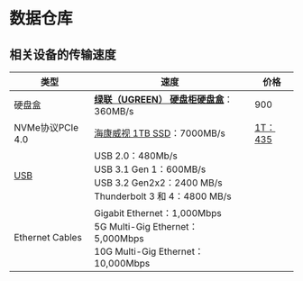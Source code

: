 # 数据仓库

## 相关设备的传输速度

| 类型                                                         | 速度                                                         | 价格                                                        |
| ------------------------------------------------------------ | ------------------------------------------------------------ | ----------------------------------------------------------- |
| 硬盘盒                                                       | [**绿联（UGREEN） 硬盘柜硬盘盒**](https://item.jd.com/100025018568.html)：360MB/s | 900                                                         |
| NVMe协议PCIe 4.0                                             | [海康威视 1TB SSD](https://item.jd.com/100054308962.html)：7000MB/s | [1T：435](https://item.jd.com/100054308962.html#crumb-wrap) |
| [USB](https://www.crucial.cn/support/articles-faq-ssd/not-getting-usb-transfer-rates-expected) | USB 2.0：480Mb/s<br />USB 3.1 Gen 1：600MB/s<br />USB 3.2 Gen2x2：2400 MB/s<br />Thunderbolt 3 和 4：4800 MB/s |                                                             |
| Ethernet Cables                                              | Gigabit Ethernet：1,000Mbps<br />5G Multi-Gig Ethernet：5,000Mbps<br />10G Multi-Gig Ethernet：10,000Mbps |                                                             |



